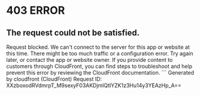 # 403 ERROR

## The request could not be satisfied.

Request blocked. We can't connect to the server for this app or website at this time. There might be too much traffic or a configuration error. Try again later, or contact the app or website owner. If you provide content to customers through CloudFront, you can find steps to troubleshoot and help prevent this error by reviewing the CloudFront documentation. ```
Generated by cloudfront (CloudFront)
Request ID: XXzboxodRVdmrpT_M9sexyF03AKDjmlQtIYZK1z3Hu14y3YEAzHp_A==

```

